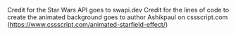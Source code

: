 Credit for the Star Wars API goes to swapi.dev
Credit for the lines of code to create the animated background goes to author Ashikpaul on cssscript.com (https://www.cssscript.com/animated-starfield-effect/)